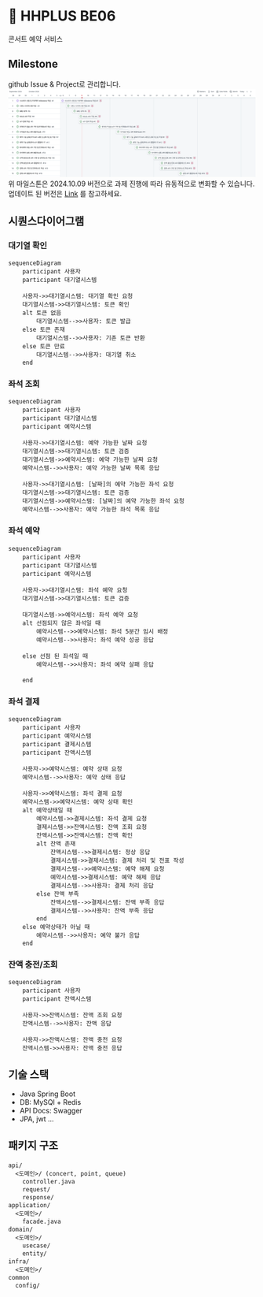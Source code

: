 # 🚢 HHPLUS BE06
콘서트 예약 서비스

## Milestone
github Issue & Project로 관리합니다.
![milestone img](./src/docs/Milestone%202024-10-09%20오전%202.20.11.png)
위 마일스톤은 2024.10.09 버전으로 과제 진행에 따라 유동적으로 변화할 수 있습니다. 
업데이트 된 버전은
[Link](https://github.com/users/yekk1/projects/1)
를 참고하세요.

## 시퀀스다이어그램
### 대기열 확인
```mermaid
sequenceDiagram
    participant 사용자
    participant 대기열시스템
    
    사용자->>대기열시스템: 대기열 확인 요청
    대기열시스템->>대기열시스템: 토큰 확인
    alt 토큰 없음
        대기열시스템-->>사용자: 토큰 발급
    else 토큰 존재
        대기열시스템-->>사용자: 기존 토큰 반환
    else 토큰 만료
        대기열시스템-->>사용자: 대기열 취소
    end
```

### 좌석 조회
```mermaid
sequenceDiagram
    participant 사용자
    participant 대기열시스템
    participant 예약시스템
    
    사용자->>대기열시스템: 예약 가능한 날짜 요청
    대기열시스템->>대기열시스템: 토큰 검증
    대기열시스템->>예약시스템: 예약 가능한 날짜 요청
    예약시스템-->>사용자: 예약 가능한 날짜 목록 응답
    
    사용자->>대기열시스템: [날짜]의 예약 가능한 좌석 요청
    대기열시스템->>대기열시스템: 토큰 검증
    대기열시스템->>예약시스템: [날짜]의 예약 가능한 좌석 요청
    예약시스템-->>사용자: 예약 가능한 좌석 목록 응답
```

### 좌석 예약
```mermaid
sequenceDiagram
    participant 사용자
    participant 대기열시스템
    participant 예약시스템
    
    사용자->>대기열시스템: 좌석 예약 요청
    대기열시스템->>대기열시스템: 토큰 검증

    대기열시스템->>예약시스템: 좌석 예약 요청
    alt 선점되지 않은 좌석일 때
        예약시스템-->>예약시스템: 좌석 5분간 임시 배정
        예약시스템-->>사용자: 좌석 예약 성공 응답
        
    else 선점 된 좌석일 때
        예약시스템-->>사용자: 좌석 예약 살패 응답
        
    end
```

### 좌석 결제
```mermaid
sequenceDiagram
    participant 사용자
    participant 예약시스템
    participant 결제시스템
    participant 잔액시스템
    
    사용자->>예약시스템: 예약 상태 요청
    예약시스템-->>사용자: 예약 상태 응답

    사용자->>예약시스템: 좌석 결제 요청
    예약시스템->>예약시스템: 예약 상태 확인
    alt 예약상태일 때
        예약시스템->>결제시스템: 좌석 결제 요청
        결제시스템->>잔액시스템: 잔액 조회 요청
        잔액시스템->>잔액시스템: 잔액 확인
        alt 잔액 존재 
            잔액시스템-->>결제시스템: 정상 응답
            결제시스템->>결제시스템: 결제 처리 및 전표 작성
            결제시스템-->>예약시스템: 예약 해제 요청
            예약시스템->>결제시스템: 예약 해제 응답
            결제시스템-->>사용자: 결제 처리 응답
        else 잔액 부족
            잔액시스템-->>결제시스템: 잔액 부족 응답
            결제시스템-->>사용자: 잔액 부족 응답
        end
    else 예약상태가 아닐 때
        예약시스템-->>사용자: 예약 불가 응답
    end
```

### 잔액 충전/조회
```mermaid
sequenceDiagram
    participant 사용자
    participant 잔액시스템
    
    사용자->>잔액시스템: 잔액 조회 요청
    잔액시스템-->>사용자: 잔액 응답
    
    사용자->>잔액시스템: 잔액 충전 요청
    잔액시스템->>사용자: 잔액 충전 응답
```

## 기술 스택
- Java Spring Boot
- DB: MySQl + Redis
- API Docs: Swagger
- JPA, jwt ...
## 패키지 구조
```
api/
  <도메인>/ (concert, point, queue)
    controller.java
    request/
    response/
application/
  <도메인>/
    facade.java
domain/
  <도메인>/ 
    usecase/
    entity/
infra/
  <도메인>/
common
  config/
```
